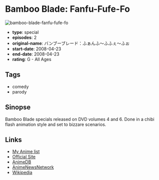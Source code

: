 # Bamboo Blade: Fanfu-Fufe-Fo

![bamboo-blade-fanfu-fufe-fo](https://cdn.myanimelist.net/images/anime/8/69535.jpg)

-   **type**: special
-   **episodes**: 2
-   **original-name**: バンブーブレード：ふぁんふ～ふふぇ～ふぉ
-   **start-date**: 2008-04-23
-   **end-date**: 2008-04-23
-   **rating**: G - All Ages

## Tags

-   comedy
-   parody

## Sinopse

Bamboo Blade specials released on DVD volumes 4 and 6. Done in a chibi flash animation style and set to bizzare scenarios.

## Links

-   [My Anime list](https://myanimelist.net/anime/28813/Bamboo_Blade__Fanfu-Fufe-Fo)
-   [Official Site](http://www.iwasb.net/contents/woks_page/animation/banboo_tokuten_anime.shtml)
-   [AnimeDB](http://anidb.info/perl-bin/animedb.pl?show=anime&aid=5356)
-   [AnimeNewsNetwork](http://www.animenewsnetwork.com/encyclopedia/anime.php?id=8455)
-   [Wikipedia](https://en.wikipedia.org/wiki/Bamboo_Blade)
